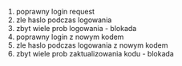 1. poprawny login request
2. zle haslo podczas logowania
3. zbyt wiele prob logowania - blokada
4. poprawny login z nowym kodem
5. zle haslo podczas logowania z nowym kodem
6. zbyt wiele prob zaktualizowania kodu - blokada

